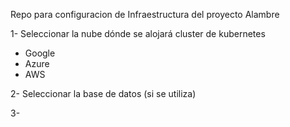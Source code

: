 Repo para configuracion de Infraestructura del proyecto Alambre

1- Seleccionar la nube dónde se alojará cluster de kubernetes
- Google
- Azure
- AWS

2- Seleccionar la base de datos (si se utiliza)

3- 
